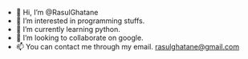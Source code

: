 - 👋 Hi, I’m @RasulGhatane
- 👀 I’m interested in programming stuffs.
- 🌱 I’m currently learning python.
- 💞️ I’m looking to collaborate on google.
- 📫 You can contact me through my email. rasulghatane@gmail.com

<!---
RasulGhatane/RasulGhatane is a ✨ special ✨ repository because its `README.md` (this file) appears on your GitHub profile.
You can click the Preview link to take a look at your changes.
--->
